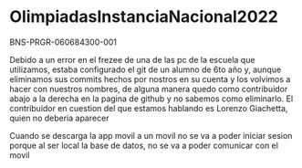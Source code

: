 # OlimpiadasInstanciaNacional2022

BNS-PRGR-060684300-001

Debido a un error en el frezee de una de las pc de la escuela que utilizamos, estaba configurado el git de un alumno de 6to año y, aunque eliminamos sus commits hechos por nostros en su cuenta y los volvimos a hacer con nuestros nombres, de alguna manera quedo como contribuidor abajo a la derecha en la pagina de github y no sabemos como eliminarlo. El contribuidor en cuestion del que estamos hablando es Lorenzo Giachetta, quien no deberia aparecer 

Cuando se descarga la app movil a un movil no se va a poder iniciar sesion porque al ser local la base de datos, no se va a poder comunicar con el movil
